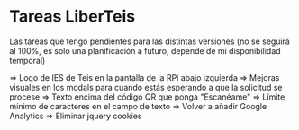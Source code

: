 # Tareas LiberTeis

Las tareas que tengo pendientes para las distintas versiones (no se seguirá al 100%, es solo una planificación a futuro, depende de mi disponibilidad temporal)

=> Logo de IES de Teis en la pantalla de la RPi abajo izquierda
=> Mejoras visuales en los modals para cuando estás esperando a que la solicitud se procese
=> Texto encima del código QR que ponga "Escanéame"
=> Límite mínimo de caracteres en el campo de texto
=> Volver a añadir Google Analytics
=> Eliminar jquery cookies
